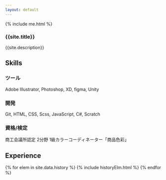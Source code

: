 ```yaml
---
layout: default
---
```


<section id="aboutme">
  <div>
    {% include me.html %}
  </div>
  <div>
    <h3>{{site.title}}</h3>
    <p>{{site.description}}</p>
  </div>
</section>
<section>
  <h2 class="top-h2">Skills</h2>
  <h3>ツール</h3>
  <p>Adobe Illustrator, Photoshop, XD, figma, Unity</p>
  <h3>開発</h3>
  <p>Git, HTML, CSS, Scss, JavaScript, C#, Scratch</p>
  <h3>資格/検定</h3>
  <p>商工会議所認定 2分野 1級カラーコーディネーター「商品色彩」</p>
</section>
<section>
  <h2 class="top-h2">Experience</h2>
  <div class="history">
    {% for elem in site.data.history %}
      {% include historyElm.html %}
    {% endfor %}
  </div>
</section>

<script>
twemoji.parse(document.body);
</script>

